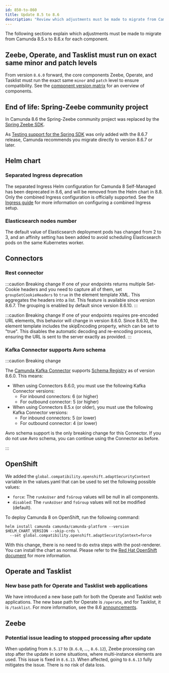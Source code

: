 ```yaml
---
id: 850-to-860
title: Update 8.5 to 8.6
description: "Review which adjustments must be made to migrate from Camunda 8.5.x to Camunda 8.6.0."
---
```


The following sections explain which adjustments must be made to migrate from Camunda 8.5.x to 8.6.x for each component.

## Zeebe, Operate, and Tasklist must run on exact same minor and patch levels

From version `8.6.0` forward, the core components Zeebe, Operate, and Tasklist must run the exact same `minor` and `patch` level to ensure compatibility. See the [component version matrix](/reference/supported-environments.md#component-version-matrix) for an overview of components.

## End of life: Spring-Zeebe community project

In Camunda 8.6 the Spring-Zeebe community project was replaced by the [Spring Zeebe SDK](../../../apis-tools/spring-zeebe-sdk/getting-started.md).

As [Testing support for the Spring SDK](../../../apis-tools/spring-zeebe-sdk/getting-started.md#writing-test-cases) was only added with the 8.6.7 release, Camunda recommends you migrate directly to version 8.6.7 or later.

## Helm chart

### Separated Ingress deprecation

The separated Ingress Helm configuration for Camunda 8 Self-Managed has been deprecated in 8.6, and will be removed from the Helm chart in 8.8. Only the combined Ingress configuration is officially supported. See the [Ingress guide](/self-managed/setup/guides/ingress-setup.md) for more information on configuring a combined Ingress setup.

### Elasticsearch nodes number

The default value of Elasticsearch deployment pods has changed from 2 to 3, and an affinity setting has been added to avoid scheduling Elasticsearch pods on the same Kubernetes worker.

## Connectors

### Rest connector

:::caution Breaking change
If one of your endpoints returns multiple Set-Cookie headers and you need to capture all of them, set `groupSetCookieHeaders` to `true` in the element template XML. This aggregates the headers into a list. This feature is available since version 8.6.7. The grouping is enabled by default since version 8.6.10.
:::

:::caution Breaking change
If one of your endpoints requires pre-encoded URL elements, this behavior will change in version 8.6.0. Since 8.6.10, the element template includes the skipEncoding property, which can be set to "true". This disables the automatic decoding and re-encoding process, ensuring the URL is sent to the server exactly as provided.
:::

### Kafka Connector supports Avro schema

:::caution Breaking change

The [Camunda Kafka Connector](/components/connectors/out-of-the-box-connectors/kafka.md) supports [Schema Registry](https://docs.confluent.io/platform/current/schema-registry/index.html) as of version 8.6.0.
This means:

- When using Connectors 8.6.0, you must use the following Kafka Connector versions:
  - For inbound connectors: 6 (or higher)
  - For outbound connector: 5 (or higher)
- When using Connectors 8.5.x (or older), you must use the following Kafka Connector versions:
  - For inbound connectors: 5 (or lower)
  - For outbound connector: 4 (or lower)

Avro schema support is the only breaking change for this Connector. If you do not use Avro schema, you can continue using the Connector as before.

:::

## OpenShift

We added the `global.compatibility.openshift.adaptSecurityContext` variable in the values.yaml that can be used to set the following possible values:

- `force`: The `runAsUser` and `fsGroup` values will be null in all components.
- `disabled`: The `runAsUser` and `fsGroup` values will not be modified (default).

To deploy Camunda 8 on OpenShift, run the following command:

```shell
helm install camunda camunda/camunda-platform --version $HELM_CHART_VERSION --skip-crds \
  --set global.compatibility.openshift.adaptSecurityContext=force
```

With this change, there is no need to do extra steps with the post-renderer. You can install the chart as normal. Please refer to the [Red Hat OpenShift document](/self-managed/setup/deploy/openshift/redhat-openshift.md) for more information.

## Operate and Tasklist

### New base path for Operate and Tasklist web applications

We have introduced a new base path for both the Operate and Tasklist web applications. The new base path for Operate is `/operate`, and for Tasklist, it is `/tasklist`. For more information, see the 8.6 [announcements](/reference/announcements-release-notes/860/860-announcements.md#new-base-path-for-operate-and-tasklist-web-applications).

## Zeebe

### Potential issue leading to stopped processing after update

When updating from `8.5.17` to (`8.6.0`, …, `8.6.12`), Zeebe processing can stop after the update in some situations, where multi-instance elements are used. This issue is fixed in `8.6.13`. When affected, going to `8.6.13` fully mitigates the issue. There is no risk of data loss.
